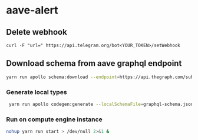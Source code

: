 # aave-alert

## Delete webhook 

`curl -F "url=" https://api.telegram.org/bot<YOUR_TOKEN>/setWebhook`

## Download schema from aave graphql endpoint 

```bash
yarn run apollo schema:download --endpoint=https://api.thegraph.com/subgraphs/name/aave/aave-v2-matic graphql-schema.json
```

### Generate local types

```bash
 yarn run apollo codegen:generate --localSchemaFile=graphql-schema.json --target=typescript --includes=src/**/*.ts --tagName=gql --addTypename --globalTypesFile=src/types/graphql-global-types.ts types  
```

### Run on compute engine instance 

```bash
nohup yarn run start > /dev/null 2>&1 &
```